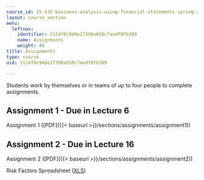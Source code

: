 ```yaml
---
course_id: 15-535-business-analysis-using-financial-statements-spring-2003
layout: course_section
menu:
  leftnav:
    identifier: 2114f9c948e17390a010c7aedf0fb399
    name: Assignments
    weight: 40
title: Assignments
type: course
uid: 2114f9c948e17390a010c7aedf0fb399

---
```


Students work by themselves or in teams of up to four people to complete assignments.

Assignment 1 - Due in Lecture 6
-------------------------------

Assignment 1 ([PDF]({{< baseurl >}}/sections/assignments/assignment1))

Assignment 2 - Due in Lecture 16
--------------------------------

Assignment 2 ([PDF]({{< baseurl >}}/sections/assignments/assignment2))

Risk Factors Spreadsheet ([XLS](/coursemedia/15-535-business-analysis-using-financial-statements-spring-2003/6358c2a4840fb9a24d93aded7cd7c39f_riskfactors.xls))